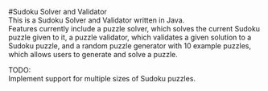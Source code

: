 #Sudoku Solver and Validator  
This is a Sudoku Solver and Validator written in Java.  
Features currently include a puzzle solver, which solves the current Sudoku puzzle given to it, a puzzle validator, which validates a given 
solution to a Sudoku puzzle, and a random puzzle generator with 10 example puzzles, which allows users to generate and solve a puzzle.  
 
TODO:  
	Implement support for multiple sizes of Sudoku puzzles.  
	
